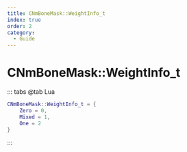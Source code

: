 ```yaml
---
title: CNmBoneMask::WeightInfo_t
index: true
order: 2
category:
  - Guide
---
```


# CNmBoneMask::WeightInfo_t
::: tabs
@tab Lua
```lua
CNmBoneMask::WeightInfo_t = {
    Zero = 0,
    Mixed = 1,
    One = 2
}
```
:::